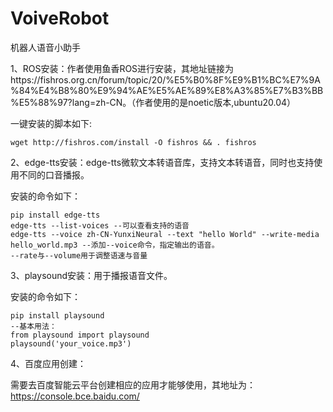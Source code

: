 # VoiveRobot
机器人语音小助手

1、ROS安装：作者使用鱼香ROS进行安装，其地址链接为https://fishros.org.cn/forum/topic/20/%E5%B0%8F%E9%B1%BC%E7%9A%84%E4%B8%80%E9%94%AE%E5%AE%89%E8%A3%85%E7%B3%BB%E5%88%97?lang=zh-CN。（作者使用的是noetic版本,ubuntu20.04）

一键安装的脚本如下:

```
wget http://fishros.com/install -O fishros && . fishros
```

2、edge-tts安装：edge-tts微软文本转语音库，支持文本转语音，同时也支持使用不同的口音播报。

安装的命令如下：

```
pip install edge-tts
edge-tts --list-voices --可以查看支持的语音
edge-tts --voice zh-CN-YunxiNeural --text "hello World" --write-media hello_world.mp3 --添加--voice命令，指定输出的语音。
--rate与--volume用于调整语速与音量
```

3、playsound安装：用于播报语音文件。

安装的命令如下：

```
pip install playsound
--基本用法：
from playsound import playsound  
playsound('your_voice.mp3')  
```

4、百度应用创建：

需要去百度智能云平台创建相应的应用才能够使用，其地址为：https://console.bce.baidu.com/

